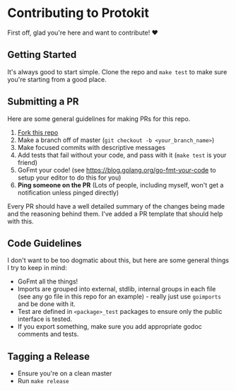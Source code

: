 # Contributing to Protokit

First off, glad you're here and want to contribute! :heart:

## Getting Started

It's always good to start simple. Clone the repo and `make test` to make sure you're starting from a good place.

## Submitting a PR

Here are some general guidelines for making PRs for this repo.

1. [Fork this repo](https://github.com/Djarvur/protokit/fork)
1. Make a branch off of master (`git checkout -b <your_branch_name>`)
1. Make focused commits with descriptive messages
1. Add tests that fail without your code, and pass with it (`make test` is your friend)
1. GoFmt your code! (see <https://blog.golang.org/go-fmt-your-code> to setup your editor to do this for you)
1. **Ping someone on the PR** (Lots of people, including myself, won't get a notification unless pinged directly)

Every PR should have a well detailed summary of the changes being made and the reasoning behind them. I've added a
PR template that should help with this.

## Code Guidelines

I don't want to be too dogmatic about this, but here are some general things I try to keep in mind:

* GoFmt all the things!
* Imports are grouped into external, stdlib, internal groups in each file (see any go file in this repo for an example) - really just use `goimports` and be done with it.
* Test are defined in `<package>_test` packages to ensure only the public interface is tested.
* If you export something, make sure you add appropriate godoc comments and tests.

## Tagging a Release

* Ensure you're on a clean master
* Run `make release`
